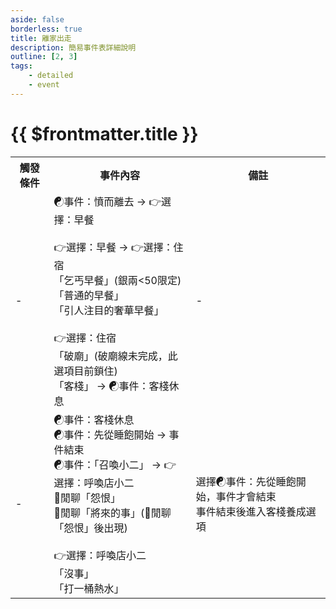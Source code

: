 ```yaml
---
aside: false
borderless: true
title: 離家出走
description: 簡易事件表詳細說明
outline: [2, 3]
tags:
    - detailed
    - event
---
```


# {{ $frontmatter.title }}

<Table class="timeline-table">
    <tr class="timeline-header">
        <th>觸發條件</th>
        <th>事件內容</th>
        <th>備註</th>
    </tr>
	<tr>
		<td>-</td>
		<td>
			<span title="
性情+2、心相-15
心上人唐默鈴：心相-20
			">☯事件：憤而離去 → 👉選擇：早餐 </span> <br>
			<br>
			<span title="
銀兩<50：心相-20
銀兩+2000
			">👉選擇：早餐 → 👉選擇：住宿 </span> <br>
			<span title="銀兩-10、心相-10">「乞丐早餐」(銀兩<50限定) </span> <br>
			<span title="銀兩-50">「普通的早餐」 </span> <br>
			<span title="名聲+1、性情+1、銀兩-300、心相+30">「引人注目的奢華早餐」 </span> <br>
			<br>
			👉選擇：住宿 <br>
			「破廟」(破廟線未完成，此選項目前鎖住) <br>
			<span title="銀兩-1000">「客棧」 → ☯事件：客棧休息 </span> <br>
		</td>
		<td>-</td>
	</tr>
	<tr>
		<td>-</td>
		<td>
			☯事件：客棧休息 <br>
			☯事件：先從睡飽開始 → 事件結束 <br>
			☯事件：「召喚小二」 → 👉選擇：呼喚店小二 <br>
			<span title="修養-1">💬閒聊「怨恨」 </span> <br>
			💬閒聊「將來的事」(💬閒聊「怨恨」後出現) <br>
			<br>
			👉選擇：呼喚店小二 <br>
			<span title="道德-1、修養-1、處世+1">「沒事」 </span> <br>
			<span title="嘴力+1、修養+1、銀兩-50、心相+30">「打一桶熱水」 </span> <br>
		</td>
		<td>
		選擇☯事件：先從睡飽開始，事件才會結束 <br>
		事件結束後進入客棧養成選項 <br>
		</td>
	</tr>
</table>
